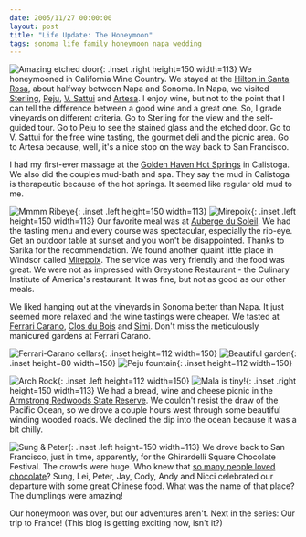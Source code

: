 ```yaml
---
date: 2005/11/27 00:00:00
layout: post
title: "Life Update: The Honeymoon"
tags: sonoma life family honeymoon napa wedding
---
```


![Amazing etched door](/images/napa-etched-door.jpg){: .inset .right height=150 width=113} We honeymooned in California Wine Country. We stayed at the [Hilton in Santa Rosa](http://www.winecountryhilton.com/), about halfway between Napa and Sonoma. In Napa, we visited [Sterling](http://www.sterlingvineyards.com/), [Peju](http://www.peju.com/), [V. Sattui](http://www.vsattui.com/) and [Artesa](http://www.artesawinery.com/). I enjoy wine, but not to the point that I can tell the difference between a good wine and a great one. So, I grade vineyards on different criteria. Go to Sterling for the view and the self-guided tour. Go to Peju to see the stained glass and the etched door. Go to V. Sattui for the free wine tasting, the gourmet deli and the picnic area. Go to Artesa because, well, it's a nice stop on the way back to San Francisco. 

I had my first-ever massage at the [Golden Haven Hot Springs](http://www.goldenhaven.com/) in Calistoga. We also did the couples mud-bath and spa. They say the mud in Calistoga is therapeutic because of the hot springs. It seemed like regular old mud to me.

![Mmmm Ribeye](/images/ribeye.jpg){: .inset .left height=150 width=113} ![Mirepoix](/images/mirepoix.jpg){: .inset .left height=150 width=113} Our favorite meal was at [Auberge du Soleil](http://www.aubergedusoleil.com/html/restaurant.shtml). We had the tasting menu and every course was spectacular, especially the rib-eye. Get an outdoor table at sunset and you won't be disappointed. Thanks to Sarika for the recommendation. We found another quaint little place in Windsor called [Mirepoix](http://www.restaurantmirepoix.com/). The service was very friendly and the food was great. We were not as impressed with Greystone Restaurant - the Culinary Institute of America's restaurant. It was fine, but not as good as our other meals.

We liked hanging out at the vineyards in Sonoma better than Napa. It just seemed more relaxed and the wine tastings were cheaper. We tasted at [Ferrari Carano](http://www.ferrari-carano.com/), [Clos du Bois](http://closdubois.com/) and [Simi](http://www.simiwinery.com/). Don't miss the meticulously manicured gardens at Ferrari Carano.

![Ferrari-Carano cellars](/images/ferrari-carano.jpg){: .inset height=112 width=150} ![Beautiful garden](/images/mala-vinod-garden.jpg){: .inset height=80 width=150} ![Peju fountain](/images/fountain.jpg){: .inset height=112 width=150}

![Arch Rock](/images/arch-rock.jpg){: .inset .left height=112 width=150} ![Mala is tiny!](/images/tiny-mala.jpg){: .inset .right height=150 width=113} We had a bread, wine and cheese picnic in the [Armstrong Redwoods State Reserve](http://www.russianrivertravel.com/parks-armstrong.htm). We couldn't resist the draw of the Pacific Ocean, so we drove a couple hours west through some beautiful winding wooded roads. We declined the dip into the ocean because it was a bit chilly.

![Sung &amp; Peter](/images/peter.jpg){: .inset .left height=150 width=113} We drove back to San Francisco, just in time, apparently, for the Ghirardelli Square Chocolate Festival. The crowds were huge. Who knew that [so many people loved chocolate](/images/sf-chocolate.jpg)? Sung, Lei, Peter, Jay, Cody, Andy and Nicci celebrated our departure with some great Chinese food. What was the name of that place? The dumplings were amazing!

Our honeymoon was over, but our adventures aren't. Next in the series: Our trip to France! (This blog is getting exciting now, isn't it?)
